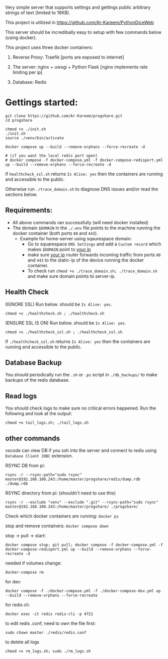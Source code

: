 Very simple server that supports settings and gettings public arbitrary strings of text (limited to 16KB). 

This project is utilized in https://github.com/Ar-Kareem/PythonDiceWeb

This server should be incredibally easy to setup with few commands below (using docker).

This project uses three docker containers: 

1. Reverse Proxy: Traefik [ports are exposed to internet]

2. The server: nginx + uwsgi + Python Flask [nginx implements rate limiting per ip]

3. Database: Redis

# Gettings started:

    git clone https://github.com/Ar-Kareem/progshare.git
    cd progshare

    chmod +x ./init.sh
    ./init.sh
    source ./venv/bin/activate

    docker compose up --build --remove-orphans --force-recreate -d

    # (if you want the local redis port open)
    # docker compose -f docker-compose.yml -f docker-compose-redisport.yml up --build --remove-orphans --force-recreate -d

If `healthcheck_ssl.sh` returns `Is Alive: yes` then the containers are running and accessible to the public. 

Otherwise run `./trace_domain.sh` to diagnose DNS issues and/or read the sections below.

## Requirements:

- All above commands ran successfully (will need docker installed)
- The domain `$DOMAIN` in the `./.env` file points to the machine running the docker container (both ports `80` and `443`).
    - Example for home-server using sqaurespace domain: 
        - Go to squarespace `DNS Settings` and add a `Custom record` which makes `$DOMAIN` point to [your ip](https://api.ipify.org/?format=text)
        - make sure [your ip](https://api.ipify.org/?format=text) router forwards incoming traffic from ports `80` and `443` to the static-ip of the device running the docker container.
        - To check run `chmod +x ./trace_domain.sh; ./trace_domain.sh` and make sure domain points to server-ip.

## Health Check

(IGNORE SSL) Run below. should be `Is Alive: yes`.

    chmod +x ./healthcheck.sh ; ./healthcheck.sh

(ENSURE SSL IS ON) Run below. should be `Is Alive: yes`.

    chmod +x ./healthcheck_ssl.sh ; ./healthcheck_ssl.sh

If `./healthcheck_ssl.sh` returns  `Is Alive: yes` then the containers are running and accessible to the public.

## Database Backup

You should periodically run the `.sh` or `.ps` script in  `./db_backups/` to make backups of the redis database.

## Read logs

You should check logs to make sure no critical errors happened. Run the following and look at the output:

    chmod +x tail_logs.sh; ./tail_logs.sh

## other commands

vscode can view DB if you ssh into the server and connect to redis using `Database Client JDBC` extension.




RSYNC DB from pi:

    rsync -r --rsync-path="sudo rsync" master@192.168.100.243:/home/master/progshare/redis/dump.rdb ./dump.rdb

RSYNC directory from pi: (shouldn't need to use this)

    rsync -r --exclude "venv" --exclude ".git" --rsync-path="sudo rsync" master@192.168.100.243:/home/master/progshare/ ./progshare/

Check which docker containers are running: `docker ps`

stop and remove containers: `docker compose down`

stop -> pull -> start:

    docker compose stop; git pull; docker compose -f docker-compose.yml -f docker-compose-redisport.yml up --build --remove-orphans --force-recreate -d

needed if volumes change:
        
    docker-compose rm

for dev:
    
    docker compose -f ./docker-compose.yml -f ./docker-compose-dev.yml up --build --remove-orphans --force-recreate

for redis cli:

    docker exec -it redis redis-cli -p 4721

to edit redis .conf, need to own the file first:

    sudo chown master ./redis/redis.conf

to delete all logs

    chmod +x rm_logs.sh; sudo ./rm_logs.sh
